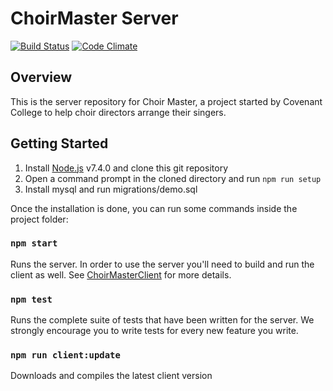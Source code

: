 # ChoirMaster Server

[![Build Status](https://travis-ci.org/CovenantCollege/ChoirMasterServer.svg?branch=master)](https://travis-ci.org/CovenantCollege/ChoirMasterServer)
[![Code Climate](https://codeclimate.com/github/CovenantCollege/ChoirMasterServer/badges/gpa.svg)](https://codeclimate.com/github/CovenantCollege/ChoirMasterServer)

## Overview

This is the server repository for Choir Master, a project started by Covenant College to help choir directors arrange their singers.

## Getting Started
1. Install [Node.js](https://nodejs.org/en/) v7.4.0 and clone this git repository
2. Open a command prompt in the cloned directory and run `npm run setup`
4. Install mysql and run migrations/demo.sql

Once the installation is done, you can run some commands inside the project folder:

### `npm start`

Runs the server.  In order to use the server you'll need to build and run the client as well.  See [ChoirMasterClient](https://github.com/CovenantCollege/ChoirMasterClient) for more details.<br>

### `npm test`

Runs the complete suite of tests that have been written for the server.  We strongly encourage you to write tests for every new feature you write.

### `npm run client:update`

Downloads and compiles the latest client version
